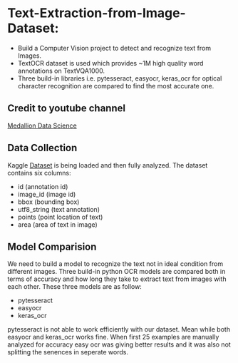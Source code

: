 # Text-Extraction-from-Image-Dataset:  
* Build a Computer Vision project to detect and recognize text from Images. 
* TextOCR dataset is used which provides ~1M high quality word annotations on TextVQA1000.
* Three build-in libraries i.e. pytesseract, easyocr, keras_ocr for optical character recognition are compared to find the most accurate one.

## Credit to youtube channel
[Medallion Data Science](https://www.youtube.com/channel/UCxladMszXan-jfgzyeIMyvw)

## Data Collection
Kaggle [Dataset](https://www.kaggle.com/datasets/robikscube/textocr-text-extraction-from-images-dataset?select=annot.csv) is being loaded and then fully analyzed. 
The dataset contains six columns:
* id (annotation id)
* image_id (image id)
* bbox (bounding box)  
* utf8_string (text annotation)
* points (point location of text)
* area (area of text in image)

## Model Comparision
We need to build a model to recognize the text not in ideal condition from different images. Three build-in python OCR models are compared both in terms of accuracy and how long they take to extract text from images with each other. These three models are as follow:
* pytesseract
* easyocr  
* keras_ocr

pytesseract is not able to work efficiently with our dataset. Mean while both easyocr and keras_ocr works fine. When first 25 examples are manually analyzed for accuracy easy ocr was giving better results and it was also not splitting the senences in seperate words.

